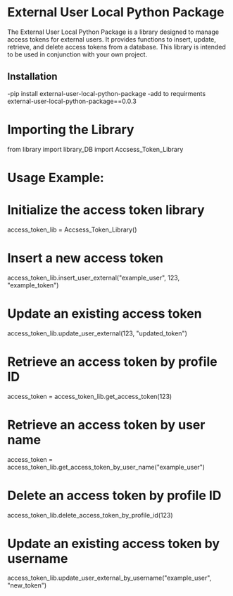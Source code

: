 # External User Local Python Package

The External User Local Python Package is a library designed to manage access tokens for external users. It provides functions to insert, update, retrieve, and delete access tokens from a database. This library is intended to be used in conjunction with your own project.

## Installation

-pip install external-user-local-python-package
-add to requirments external-user-local-python-package==0.0.3

# Importing the Library
from library import library_DB import Accsess_Token_Library
# Usage Example:
# Initialize the access token library
access_token_lib = Accsess_Token_Library()

# Insert a new access token
access_token_lib.insert_user_external("example_user", 123, "example_token")

# Update an existing access token
access_token_lib.update_user_external(123, "updated_token")

# Retrieve an access token by profile ID
access_token = access_token_lib.get_access_token(123)

# Retrieve an access token by user name
access_token = access_token_lib.get_access_token_by_user_name("example_user")

# Delete an access token by profile ID
access_token_lib.delete_access_token_by_profile_id(123)

# Update an existing access token by username
access_token_lib.update_user_external_by_username("example_user", "new_token")

